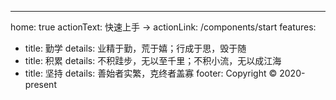 ---
home: true
actionText: 快速上手 →
actionLink: /components/start
features:
- title: 勤学
  details: 业精于勤，荒于嬉；行成于思，毁于随
- title: 积累
  details: 不积跬步，无以至千里；不积小流，无以成江海
- title: 坚持
  details: 善始者实繁，克终者盖寡
footer: Copyright © 2020-present

